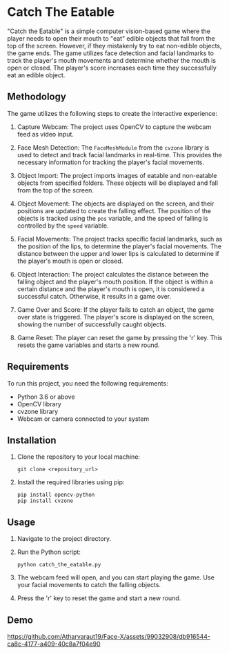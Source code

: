 
# Catch The Eatable

"Catch the Eatable" is a simple computer vision-based game where the player needs to open their mouth to "eat" edible objects that fall from the top of the screen. However, if they mistakenly try to eat non-edible objects, the game ends. The game utilizes face detection and facial landmarks to track the player's mouth movements and determine whether the mouth is open or closed. The player's score increases each time they successfully eat an edible object.

## Methodology

The game utilizes the following steps to create the interactive experience:

1. Capture Webcam: The project uses OpenCV to capture the webcam feed as video input.

2. Face Mesh Detection: The `FaceMeshModule` from the `cvzone` library is used to detect and track facial landmarks in real-time. This provides the necessary information for tracking the player's facial movements.

3. Object Import: The project imports images of eatable and non-eatable objects from specified folders. These objects will be displayed and fall from the top of the screen.

4. Object Movement: The objects are displayed on the screen, and their positions are updated to create the falling effect. The position of the objects is tracked using the `pos` variable, and the speed of falling is controlled by the `speed` variable.

5. Facial Movements: The project tracks specific facial landmarks, such as the position of the lips, to determine the player's facial movements. The distance between the upper and lower lips is calculated to determine if the player's mouth is open or closed.

6. Object Interaction: The project calculates the distance between the falling object and the player's mouth position. If the object is within a certain distance and the player's mouth is open, it is considered a successful catch. Otherwise, it results in a game over.

7. Game Over and Score: If the player fails to catch an object, the game over state is triggered. The player's score is displayed on the screen, showing the number of successfully caught objects.

8. Game Reset: The player can reset the game by pressing the 'r' key. This resets the game variables and starts a new round.

## Requirements

To run this project, you need the following requirements:

- Python 3.6 or above
- OpenCV library
- cvzone library
- Webcam or camera connected to your system

## Installation

1. Clone the repository to your local machine:
   ```
   git clone <repository_url>
   ```

2. Install the required libraries using pip:
   ```
   pip install opencv-python
   pip install cvzone
   ```

## Usage

1. Navigate to the project directory.

2. Run the Python script:
   ```
   python catch_the_eatable.py
   ```

3. The webcam feed will open, and you can start playing the game. Use your facial movements to catch the falling objects.

4. Press the 'r' key to reset the game and start a new round.


## Demo

https://github.com/Atharvaraut19/Face-X/assets/99032908/db916544-ca8c-4177-a409-40c8a7f04e90




